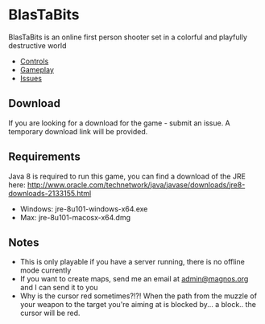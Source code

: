 # BlasTaBits
BlasTaBits is an online first person shooter set in a colorful and playfully destructive world

- [Controls](Controls.md)
- [Gameplay](Gameplay.md)
- [Issues](Issues.md)

## Download

If you are looking for a download for the game - submit an issue. A temporary download link will be provided.

## Requirements

Java 8 is required to run this game, you can find a download of the JRE here: http://www.oracle.com/technetwork/java/javase/downloads/jre8-downloads-2133155.html 

- Windows: jre-8u101-windows-x64.exe
- Max: jre-8u101-macosx-x64.dmg

## Notes

- This is only playable if you have a server running, there is no offline mode currently
- If you want to create maps, send me an email at admin@magnos.org and I can send it to you
- Why is the cursor red sometimes?!?! When the path from the muzzle of your weapon to the target you're aiming at is blocked by... a block.. the cursor will be red.
